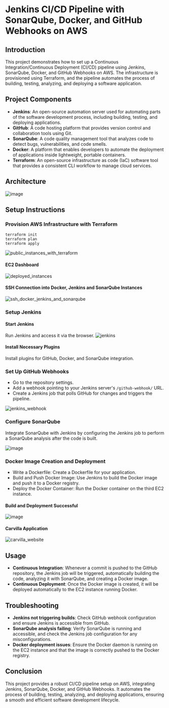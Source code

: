 # Jenkins CI/CD Pipeline with SonarQube, Docker, and GitHub Webhooks on AWS

## Introduction

This project demonstrates how to set up a Continuous Integration/Continuous Deployment (CI/CD) pipeline using Jenkins, SonarQube, Docker, and GitHub Webhooks on AWS. The infrastructure is provisioned using Terraform, and the pipeline automates the process of building, testing, analyzing, and deploying a software application.

## Project Components

- **Jenkins**: An open-source automation server used for automating parts of the software development process, including building, testing, and deploying applications.
- **GitHub**: A code hosting platform that provides version control and collaboration tools using Git.
- **SonarQube**: A code quality management tool that analyzes code to detect bugs, vulnerabilities, and code smells.
- **Docker**: A platform that enables developers to automate the deployment of applications inside lightweight, portable containers.
- **Terraform**: An open-source infrastructure as code (IaC) software tool that provides a consistent CLI workflow to manage cloud services.

## Architecture

![image](https://github.com/user-attachments/assets/2db7fc5e-b2e2-4f37-83b9-7849e29f12f5)

## Setup Instructions

### Provision AWS Infrastructure with Terraform
```
terraform init
terraform plan
terraform apply
 ```
![public_instances_with_terraform](https://github.com/user-attachments/assets/eaaa2b84-70a1-4348-a612-6d5b06574c83)
#### EC2 Dashboard
![deployed_instances](https://github.com/user-attachments/assets/fa272442-9de4-4551-9a7f-ec21e7d3f469)
#### SSH Connection into Docker, Jenkins and SonarQube Instances
![ssh_docker_jenkins_and_sonarqube](https://github.com/user-attachments/assets/9667e75a-fb64-414e-b047-948f9034e552)

### Setup Jenkins

#### Start Jenkins
Run Jenkins and access it via the browser.
![jenkins](https://github.com/user-attachments/assets/fffff306-179f-4887-b110-296fd358fe9c)

#### Install Necessary Plugins
Install plugins for GitHub, Docker, and SonarQube integration.

### Set Up GitHub Webhooks
 
- Go to the repository settings.
- Add a webhook pointing to your Jenkins server's `/github-webhook/` URL.
- Create a Jenkins job that polls GitHub for changes and triggers the pipeline.

![jenkins_webhook](https://github.com/user-attachments/assets/d236d2c4-7282-4d01-a6e3-7afef0ba2e94)


### Configure SonarQube

Integrate SonarQube with Jenkins by configuring the Jenkins job to perform a SonarQube analysis after the code is built.

![image](https://github.com/user-attachments/assets/cf771089-9634-4e24-9551-629fb617616e)

### Docker Image Creation and Deployment

- Write a Dockerfile: Create a Dockerfile for your application.
- Build and Push Docker Image: Use Jenkins to build the Docker image and push it to a Docker registry.
- Deploy the Docker Container: Run the Docker container on the third EC2 instance.

#### Build and Deployment Successful
![image](https://github.com/user-attachments/assets/441ea664-bc5d-427b-ac75-c5d67449e477)

#### Carvilla Application
![carvilla_website](https://github.com/user-attachments/assets/5448b4dc-ad79-4631-b62f-5e2e45a29212)

## Usage

- **Continuous Integration**: Whenever a commit is pushed to the GitHub repository, the Jenkins job will be triggered, automatically building the code, analyzing it with SonarQube, and creating a Docker image.
- **Continuous Deployment**: Once the Docker image is created, it will be deployed automatically to the EC2 instance running Docker.

## Troubleshooting

- **Jenkins not triggering builds**: Check GitHub webhook configuration and ensure Jenkins is accessible from GitHub.
- **SonarQube analysis failing**: Verify SonarQube is running and accessible, and check the Jenkins job configuration for any misconfigurations.
- **Docker deployment issues**: Ensure the Docker daemon is running on the EC2 instance and that the image is correctly pushed to the Docker registry.

## Conclusion

This project provides a robust CI/CD pipeline setup on AWS, integrating Jenkins, SonarQube, Docker, and GitHub Webhooks. It automates the process of building, testing, analyzing, and deploying applications, ensuring a smooth and efficient software development lifecycle.
